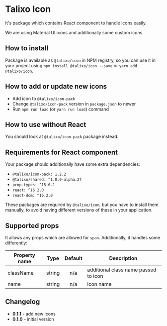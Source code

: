 # Talixo Icon

It's package which contains React component to handle icons easily.

We are using Material UI icons and additionally some custom icons.

## How to install

Package is available as `@talixo/icon` in NPM registry, so you can use it in your project
using `npm install @talixo/icon --save` or `yarn add @talixo/icon`.

## How to add or update new icons

- Add icon to `@talixo/icon-pack`
- Change `@talixo/icon-pack` version in `package.json` to newer
- Run `npm run load` (or `yarn run load`) command

## How to use without React

You should look at `@talixo/icon-pack` package instead.

## Requirements for React component

Your package should additionally have some extra dependencies:

- `@talixo/icon-pack: 1.2.2`
- `@talixo/shared: ^1.0.0-alpha.27`
- `prop-types: ^15.6.1`
- `react: ^16.2.0`
- `react-dom: ^16.2.0`

These packages are required by `@talixo/icon`, but you have to install them manually,
to avoid having different versions of these in your application.

## Supported props

It allows any props which are allowed for `span`. Additionally, it handles some differently:

Property name | Type      | Default | Description                    
--------------|-----------|:-------:|--------------------------------
className     | string    | n/a     | additional class name passed to icon
name          | string    | n/a     | icon name

## Changelog

- **0.1.1** - add new icons
- **0.1.0** - initial version
